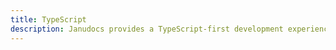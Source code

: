 ```yaml
---
title: TypeScript
description: Janudocs provides a TypeScript-first development experience with automatic setup when using create-janudocs.
---
```

